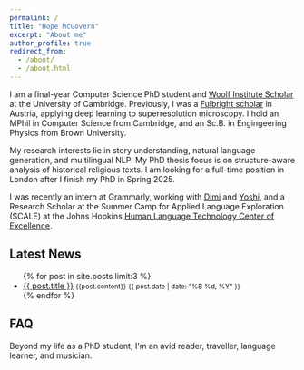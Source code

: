 ```yaml
---
permalink: /
title: "Hope McGovern"
excerpt: "About me"
author_profile: true
redirect_from: 
  - /about/
  - /about.html
---
```


I am a final-year Computer Science PhD student and [Woolf Institute Scholar](https://www.woolf.cam.ac.uk/people/hope-mcgovern) at the University of Cambridge. Previously, I was a [Fulbright scholar](https://fulbrightscholars.org/) in Austria, applying deep learning to superresolution microscopy. I hold an MPhil in Computer Science from Cambridge, and an Sc.B. in Engingeering Physics from Brown University.

My research interests lie in story understanding, natural language generation, and multilingual NLP. My PhD thesis focus is on structure-aware analysis of historical religious texts. I am looking for a full-time position in London after I finish my PhD in Spring 2025.

I was recently an intern at Grammarly, working with [Dimi](https://scholar.google.gr/citations?user=8ZsPobcAAAAJ&hl=en) and [Yoshi](https://yoshi-suhara.com/), and a Research Scholar at the Summer Camp for Applied Language Exploration (SCALE) at the Johns Hopkins [Human Language Technology Center of Excellence](https://hltcoe.jhu.edu/). 

<div class="news-widget">
      <h2>Latest News</h2>
      <ul>
          {% for post in site.posts limit:3 %}
              <li>
                  <a href="{{ post.url }}">{{ post.title }}</a>
                  <small>{{post.content}}</small>
                  <small>{{ post.date | date: "%B %d, %Y" }}</small>
              </li>
          {% endfor %}
      </ul>
  </div>

## FAQ
Beyond my life as a PhD student, I'm an avid reader, traveller, language learner, and musician.